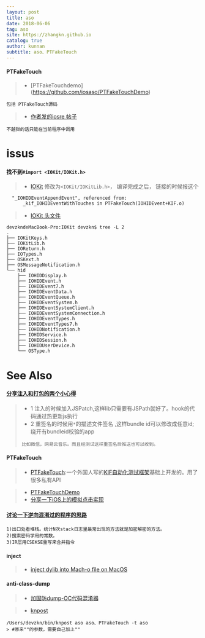 ```yaml
---
layout: post
title: aso
date: 2018-06-06
tag: aso
site: https://zhangkn.github.io
catalog: true
author: kunnan
subtitle: aso、PTFakeTouch
---
```




#### PTFakeTouch

>* [PTFakeTouchdemo] (https://github.com/iosaso/PTFakeTouchDemo)

```
包括 PTFakeTouch源码 
```

>* [作者发的iosre 帖子](http://bbs.iosre.com/t/ios/4748)
```
不越狱的话只能在当前程序中调用
```

# issus


#### 找不到`#import <IOKit/IOKit.h>`

>* [IOKit](https://github.com/iolate/iOS-Private-Headers/tree/master/IOKit/hid) 修改为`<IOKit/IOKitLib.h>`， 编译完成之后， 链接的时候报这个

```
  "_IOHIDEventAppendEvent", referenced from:
      _kif_IOHIDEventWithTouches in PTFakeTouch(IOHIDEvent+KIF.o)
```


>* [IOKit 头文件](https://github.com/iosaso/WGSTouchUtil/tree/master/IOKit)

```
devzkndeMacBook-Pro:IOKit devzkn$ tree -L 2
.
├── IOKitKeys.h
├── IOKitLib.h
├── IOReturn.h
├── IOTypes.h
├── OSKext.h
├── OSMessageNotification.h
└── hid
    ├── IOHIDDisplay.h
    ├── IOHIDEvent.h
    ├── IOHIDEvent7.h
    ├── IOHIDEventData.h
    ├── IOHIDEventQueue.h
    ├── IOHIDEventSystem.h
    ├── IOHIDEventSystemClient.h
    ├── IOHIDEventSystemConnection.h
    ├── IOHIDEventTypes.h
    ├── IOHIDEventTypes7.h
    ├── IOHIDNotification.h
    ├── IOHIDService.h
    ├── IOHIDSession.h
    ├── IOHIDUserDevice.h
    └── OSType.h
```

# See Also 

#### [分享注入和打包的两个小心得](http://bbs.iosre.com/t/topic/6242)

>* 1 注入的时候加入JSPatch,这样lib只需要有JSPath就好了。hook的代码通过热更新js执行
>* 2 重签名的时候用`*`的描述文件签名 ,这样bundle id可以修改成任意id; 绕开有bundleid校验的app
>```
>比如微信，网易云音乐。而且经测试这样重签名后推送也可以收到。
>```


#### PTFakeTouch

>* [PTFakeTouch](https://github.com/iosaso/PTFakeTouch):一个外国人写的[KIF自动化测试框架](https://github.com/kif-framework/KIF)基础上开发的。用了很多私有API

>* [PTFakeTouchDemo](https://github.com/zjjno/PTFakeTouchDemo)
>* [分享一下iOS上的模拟点击实现](http://bbs.iosre.com/t/ios/4748/25)


#### [讨论一下逆向混淆过的程序的思路](http://bbs.iosre.com/t/topic/3994)

```
1)出口处看堆栈。统计N次stack日志里最常出现的方法就是加密解密的方法。
2)搜索密码学用的常数。
3)IR层用CSEKSE重写来合并指令
```

#### inject

>* [inject dylib into Mach-o file on MacOS](https://github.com/iosaso/Injector-Mac)


#### anti-class-dump

>* [加固防dump-OC代码混淆器](https://github.com/iosaso/oc-obfuscator)


>* [knpost](https://github.com/zhangkn/KNBin/blob/master/knpost) 
>
```
/Users/devzkn/bin/knpost aso aso、PTFakeTouch -t aso
> #原来""的参数，需要自己加上""
```

